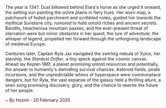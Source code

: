 
The year is 1347.  Dust billowed behind Elara's horse as she urged it onward, the setting sun painting the ochre plains in fiery hues.  Her worn map, a patchwork of faded parchment and scribbled notes, guided her towards the mythical Sunstone city, rumored to hold untold riches and ancient secrets.  Bandits, treacherous mountain passes, and the ever-present threat of starvation were but minor obstacles in her quest;  the lure of adventure, the whisper of legend, propelled her forward through the unforgiving landscape of medieval Europe.

Centuries later, Captain Ryla Jax navigated the swirling nebula of Xylos, her starship, the *Stardust Drifter*, a tiny speck against the cosmic canvas.  Ahead lay Kepler-186f, a planet promising untold resources and potentially, the answer to humanity's dwindling survival chances.  Asteroid fields, pirate incursions, and the unpredictable whims of hyperspace were commonplace dangers; but for Ryla, the vast expanse of the galaxy held a thrilling allure, a siren song promising discovery,  glory, and the chance to rewrite the future of her people.

~ By Hozmi - 20 February 2025
